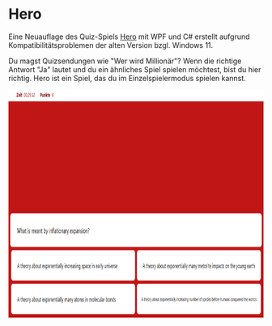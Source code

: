 # Hero
Eine Neuauflage des Quiz-Spiels [Hero](https://github.com/AlexanderMattheis/hero) mit WPF und C# erstellt aufgrund Kompatibilitätsproblemen der alten Version bzgl. Windows 11.

Du magst Quizsendungen wie "Wer wird Millionär"? Wenn die richtige Antwort "Ja" lautet und du ein ähnliches Spiel spielen möchtest, bist du hier richtig. Hero ist ein Spiel, das du im Einzelspielermodus spielen kannst.

<img src="https://github.com/AlexanderMattheis/hero-again/blob/main/hero_screenshot.png" width="800" height="450">
